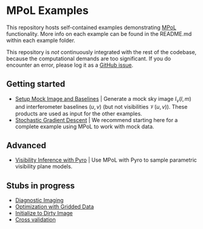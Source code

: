 # MPoL Examples

This repository hosts self-contained examples demonstrating [MPoL](https://mpol-dev.github.io/MPoL/) functionality. More info on each example can be found in the README.md within each example folder.

This repository is *not* continuously integrated with the rest of the codebase, because the computational demands are too significant. If you do encounter an error, please log it as a [GitHub issue](https://github.com/MPoL-dev/examples/issues).

## Getting started
* [Setup Mock Image and Baselines](generate-fake-data/README.md) | Generate a mock sky image $I_\nu(l,m)$ and interferometer baselines $(u,v)$ (but not visibilities $\mathcal{V}(u,v)$). These products are used as input for the other examples.
* [Stochastic Gradient Descent](sgd/README.md) | We recommend starting here for a complete example using MPoL to work with mock data.

## Advanced
* [Visibility Inference with Pyro](AS209-pyro-inference/README.md) | Use MPoL with Pyro to sample parametric visibility plane models.

## Stubs in progress
* [Diagnostic Imaging](diagnostic/gridder.md)
* [Optimization with Gridded Data](gridded/optimization.md)
* [Initialize to Dirty Image](dirty-image-initialization/initializedirtyimage.md)
* [Cross validation](crossvalidate/crossvalidation.md)